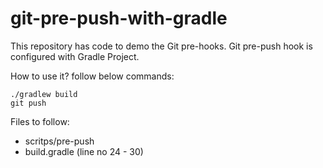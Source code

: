 # git-pre-push-with-gradle

This repository has code to demo the Git pre-hooks. Git pre-push hook is configured with Gradle Project.

How to use it? follow below commands:
```SHELL
./gradlew build
git push

```

Files to follow:
- scritps/pre-push
- build.gradle (line no 24 - 30)
